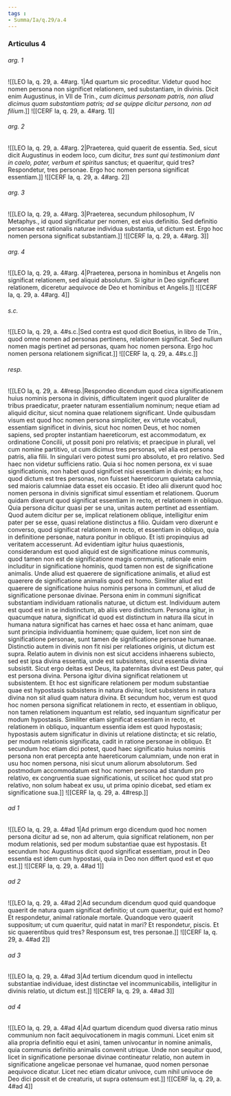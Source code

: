 ```yaml
---
tags : 
- Summa/Ia/q.29/a.4
---
```


### Articulus 4

###### arg. 1
![[LEO Ia, q. 29, a. 4#arg. 1|Ad quartum sic proceditur. Videtur quod hoc nomen persona non significet relationem, sed substantiam, in divinis. Dicit enim Augustinus, in VII de Trin., *cum dicimus personam patris, non aliud dicimus quam substantiam patris; ad se quippe dicitur persona, non ad filium*.]]
![[CERF Ia, q. 29, a. 4#arg. 1]]

###### arg. 2
![[LEO Ia, q. 29, a. 4#arg. 2|Praeterea, quid quaerit de essentia. Sed, sicut dicit Augustinus in eodem loco, cum dicitur, *tres sunt qui testimonium dant in caelo, pater, verbum et spiritus* sanctus; et quaeritur, quid tres? Respondetur, tres personae. Ergo hoc nomen persona significat essentiam.]]
![[CERF Ia, q. 29, a. 4#arg. 2]]

###### arg. 3
![[LEO Ia, q. 29, a. 4#arg. 3|Praeterea, secundum philosophum, IV Metaphys., id quod significatur per nomen, est eius definitio. Sed definitio personae est rationalis naturae individua substantia, ut dictum est. Ergo hoc nomen persona significat substantiam.]]
![[CERF Ia, q. 29, a. 4#arg. 3]]

###### arg. 4
![[LEO Ia, q. 29, a. 4#arg. 4|Praeterea, persona in hominibus et Angelis non significat relationem, sed aliquid absolutum. Si igitur in Deo significaret relationem, diceretur aequivoce de Deo et hominibus et Angelis.]]
![[CERF Ia, q. 29, a. 4#arg. 4]]

###### s.c.
![[LEO Ia, q. 29, a. 4#s.c.|Sed contra est quod dicit Boetius, in libro de Trin., quod omne nomen ad personas pertinens, relationem significat. Sed nullum nomen magis pertinet ad personas, quam hoc nomen persona. Ergo hoc nomen persona relationem significat.]]
![[CERF Ia, q. 29, a. 4#s.c.]]

###### resp.
![[LEO Ia, q. 29, a. 4#resp.|Respondeo dicendum quod circa significationem huius nominis persona in divinis, difficultatem ingerit quod pluraliter de tribus praedicatur, praeter naturam essentialium nominum; neque etiam ad aliquid dicitur, sicut nomina quae relationem significant. Unde quibusdam visum est quod hoc nomen persona simpliciter, ex virtute vocabuli, essentiam significet in divinis, sicut hoc nomen Deus, et hoc nomen sapiens, sed propter instantiam haereticorum, est accommodatum, ex ordinatione Concilii, ut possit poni pro relativis; et praecipue in plurali, vel cum nomine partitivo, ut cum dicimus tres personas, vel alia est persona patris, alia filii. In singulari vero potest sumi pro absoluto, et pro relativo. Sed haec non videtur sufficiens ratio. Quia si hoc nomen persona, ex vi suae significationis, non habet quod significet nisi essentiam in divinis; ex hoc quod dictum est tres personas, non fuisset haereticorum quietata calumnia, sed maioris calumniae data esset eis occasio. Et ideo alii dixerunt quod hoc nomen persona in divinis significat simul essentiam et relationem. Quorum quidam dixerunt quod significat essentiam in recto, et relationem in obliquo. Quia persona dicitur quasi per se una, unitas autem pertinet ad essentiam. Quod autem dicitur per se, implicat relationem oblique, intelligitur enim pater per se esse, quasi relatione distinctus a filio. Quidam vero dixerunt e converso, quod significat relationem in recto, et essentiam in obliquo, quia in definitione personae, natura ponitur in obliquo. Et isti propinquius ad veritatem accesserunt. Ad evidentiam igitur huius quaestionis, considerandum est quod aliquid est de significatione minus communis, quod tamen non est de significatione magis communis, rationale enim includitur in significatione hominis, quod tamen non est de significatione animalis. Unde aliud est quaerere de significatione animalis, et aliud est quaerere de significatione animalis quod est homo. Similiter aliud est quaerere de significatione huius nominis persona in communi, et aliud de significatione personae divinae. Persona enim in communi significat substantiam individuam rationalis naturae, ut dictum est. Individuum autem est quod est in se indistinctum, ab aliis vero distinctum. Persona igitur, in quacumque natura, significat id quod est distinctum in natura illa sicut in humana natura significat has carnes et haec ossa et hanc animam, quae sunt principia individuantia hominem; quae quidem, licet non sint de significatione personae, sunt tamen de significatione personae humanae. Distinctio autem in divinis non fit nisi per relationes originis, ut dictum est supra. Relatio autem in divinis non est sicut accidens inhaerens subiecto, sed est ipsa divina essentia, unde est subsistens, sicut essentia divina subsistit. Sicut ergo deitas est Deus, ita paternitas divina est Deus pater, qui est persona divina. Persona igitur divina significat relationem ut subsistentem. Et hoc est significare relationem per modum substantiae quae est hypostasis subsistens in natura divina; licet subsistens in natura divina non sit aliud quam natura divina. Et secundum hoc, verum est quod hoc nomen persona significat relationem in recto, et essentiam in obliquo, non tamen relationem inquantum est relatio, sed inquantum significatur per modum hypostasis. Similiter etiam significat essentiam in recto, et relationem in obliquo, inquantum essentia idem est quod hypostasis; hypostasis autem significatur in divinis ut relatione distincta; et sic relatio, per modum relationis significata, cadit in ratione personae in obliquo. Et secundum hoc etiam dici potest, quod haec significatio huius nominis persona non erat percepta ante haereticorum calumniam, unde non erat in usu hoc nomen persona, nisi sicut unum aliorum absolutorum. Sed postmodum accommodatum est hoc nomen persona ad standum pro relativo, ex congruentia suae significationis, ut scilicet hoc quod stat pro relativo, non solum habeat ex usu, ut prima opinio dicebat, sed etiam ex significatione sua.]]
![[CERF Ia, q. 29, a. 4#resp.]]

###### ad 1
![[LEO Ia, q. 29, a. 4#ad 1|Ad primum ergo dicendum quod hoc nomen persona dicitur ad se, non ad alterum, quia significat relationem, non per modum relationis, sed per modum substantiae quae est hypostasis. Et secundum hoc Augustinus dicit quod significat essentiam, prout in Deo essentia est idem cum hypostasi, quia in Deo non differt quod est et quo est.]]
![[CERF Ia, q. 29, a. 4#ad 1]]

###### ad 2
![[LEO Ia, q. 29, a. 4#ad 2|Ad secundum dicendum quod quid quandoque quaerit de natura quam significat definitio; ut cum quaeritur, quid est homo? Et respondetur, animal rationale mortale. Quandoque vero quaerit suppositum; ut cum quaeritur, quid natat in mari? Et respondetur, piscis. Et sic quaerentibus quid tres? Responsum est, tres personae.]]
![[CERF Ia, q. 29, a. 4#ad 2]]

###### ad 3
![[LEO Ia, q. 29, a. 4#ad 3|Ad tertium dicendum quod in intellectu substantiae individuae, idest distinctae vel incommunicabilis, intelligitur in divinis relatio, ut dictum est.]]
![[CERF Ia, q. 29, a. 4#ad 3]]

###### ad 4
![[LEO Ia, q. 29, a. 4#ad 4|Ad quartum dicendum quod diversa ratio minus communium non facit aequivocationem in magis communi. Licet enim sit alia propria definitio equi et asini, tamen univocantur in nomine animalis, quia communis definitio animalis convenit utrique. Unde non sequitur quod, licet in significatione personae divinae contineatur relatio, non autem in significatione angelicae personae vel humanae, quod nomen personae aequivoce dicatur. Licet nec etiam dicatur univoce, cum nihil univoce de Deo dici possit et de creaturis, ut supra ostensum est.]]
![[CERF Ia, q. 29, a. 4#ad 4]]

